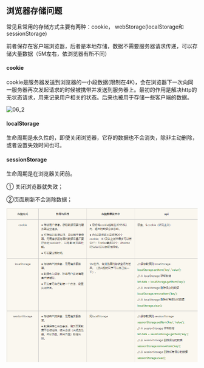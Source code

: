 ## 浏览器存储问题

常见且常用的存储方式主要有两种：cookie， webStorage(localStorage和sessionStorage)

前者保存在客户端浏览器，后者是本地存储，数据不需要服务器请求传递，可以存储大量数据（5M左右，依浏览器有所不同）

#### cookie

cookie是服务器发送到浏览器的一小段数据(限制在4K)，会在浏览器下一次向同一服务器再次发起请求的时候被携带并发送到服务器上。最初的作用是解决http的无状态请求，用来记录用户相关的状态。后来也被用于存储一些客户端的数据。

![06_2](F:\self\每日问题\img\06_2.png)

#### localStorage

生命周期是永久性的，即使关闭浏览器，它存的数据也不会消失，除非主动删除，或者设置失效时间也可。

#### sessionStorage

生命周期是在浏览器关闭前。

① 关闭浏览器就失效；

②页面刷新不会消除数据；

![06_01](img/06_01.png)

